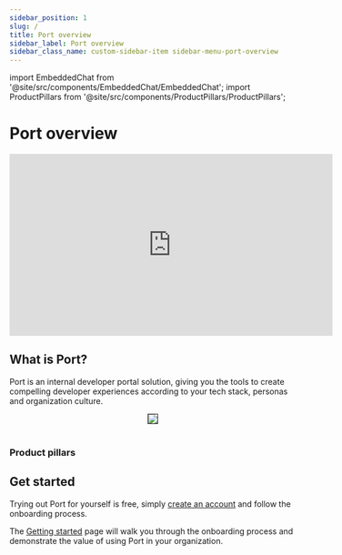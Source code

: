 ```yaml
---
sidebar_position: 1
slug: /
title: Port overview
sidebar_label: Port overview
sidebar_class_name: custom-sidebar-item sidebar-menu-port-overview
---
```


import EmbeddedChat from '@site/src/components/EmbeddedChat/EmbeddedChat';
import ProductPillars from '@site/src/components/ProductPillars/ProductPillars';

# Port overview

<center>
<div className="video-container">
  <iframe 
    style={{borderRadius:'4px'}}
    width="568"
    height="320"
    src="https://www.youtube.com/embed/tau5zfvCZFc" 
    title="YouTube video player" 
    frameborder="0" 
    allow="accelerometer; autoplay; clipboard-write; encrypted-media; gyroscope; picture-in-picture; web-share" 
    allowfullscreen>
  </iframe>
</div>
</center>

<EmbeddedChat />

## What is Port?

Port is an internal developer portal solution, giving you the tools to create compelling developer experiences according to your tech stack, personas and organization culture.

<center>
<img src="/img/port-overview/port-stack.png" border='1px' style={{borderRadius:'8px'}} />
</center>
<br/>

### Product pillars

<ProductPillars />

## Get started

Trying out Port for yourself is free, simply [create an account](https://app.getport.io) and follow the onboarding process.  

The [Getting started](/getting-started/overview) page will walk you through the onboarding process and demonstrate the value of using Port in your organization.
